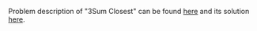 Problem description of "3Sum Closest" can be found [here](https://leetcode.com/problems/3sum-closest/) and its solution [here](https://github.com/aurimas13/LeetCode-HR-MAANG/blob/main/LeetCode/Python%20Solutions/3Sum%20Closest/closest.py).